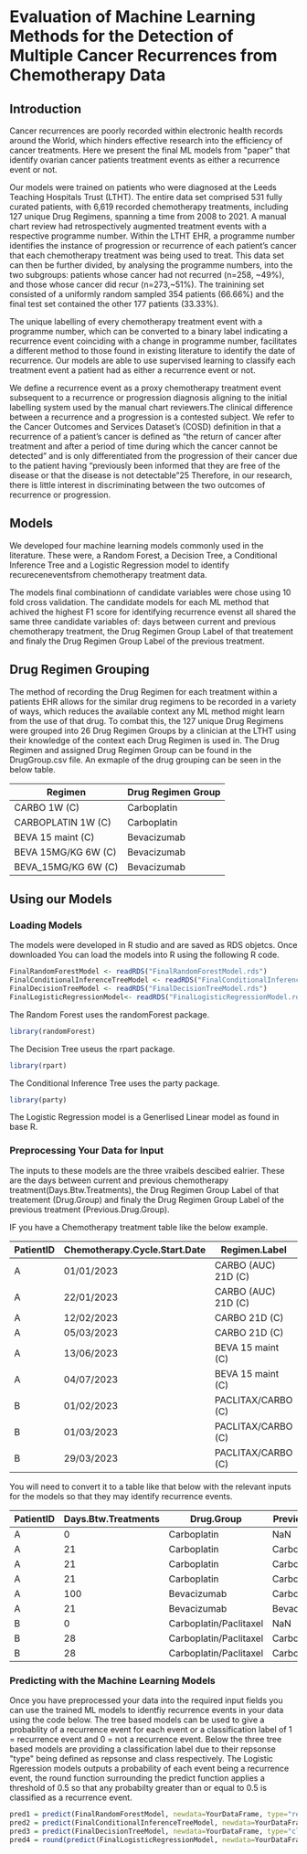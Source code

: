 # Evaluation of Machine Learning Methods for the Detection of Multiple Cancer Recurrences from Chemotherapy Data


## Introduction
Cancer recurrences are poorly recorded within electronic health records around the World, which hinders effective research into the efficiency of cancer treatments.
Here we present the final ML models from "paper" that identify ovarian cancer patients treatment events as either a recurrence event or not. 

Our models were trained on patients who were diagnosed at the Leeds Teaching Hospitals Trust (LTHT). The entire data set comprised 531 fully curated patients, with 6,619 recorded chemotherapy treatments, including 127 unique Drug Regimens, spanning a time from 2008 to 2021. A manual chart review had retrospectively augmented  treatment events with a respective programme number. Within the LTHT EHR, a programme number identifies the instance of progression or recurrence of each patient’s cancer that each chemotherapy treatment was being used to treat. This data set can then be further divided, by analysing the programme numbers, into the two subgroups: patients whose cancer had not recurred (n=258, ~49%), and those whose cancer did recur (n=273,~51%). The trainining set consisted of a uniformly random sampled 354  patients (66.66%) and the final test set contained the other 177 patients (33.33%).

The unique labelling of every chemotherapy treatment event with a programme number, which can be converted to a binary label indicating a recurrence event coinciding with a change in programme number, facilitates a different method to those found in existing literature to identify the date of recurrence. Our models are able to use supervised learning to classify each treatment event a patient had as either a recurrence event or not.

We define a recurrence event as a proxy chemotherapy treatment event subsequent to a recurrence or progression diagnosis aligning to the initial labelling system used by the manual chart reviewers.The clinical difference between a recurrence and a progression is a contested subject. We refer to the Cancer Outcomes and Services Dataset’s (COSD) definition in that a recurrence of a patient’s cancer is defined as “the return of cancer after treatment and after a period of time during which the cancer cannot be detected” and is only differentiated from the progression of their cancer due to the patient having “previously been informed that they are free of the disease or that the disease is not detectable”25 Therefore, in our research, there is little interest in discriminating between the two outcomes of recurrence or progression.

## Models

We developed four machine learning models commonly used in the literature. These were, a Random Forest, a Decision Tree, a Conditional Inference Tree and a Logistic Regression model to identify recureceneventsfrom chemotherapy treatment data.

The models final combinationn of candidate variables were chose using 10 fold cross validation. The candidate models for each ML method that achived the highest F1 score for identifying recurrence evenst all shared the same three candidate variables of: days between current and previous chemotherapy treatment, the Drug Regimen Group Label of that treatement and finaly the Drug Regimen Group Label of the previous treatment.

## Drug Regimen Grouping

The method of recording the Drug Regimen for each treatment within a patients EHR allows for the similar drug regimens to be recorded in a variety of ways, which reduces the available context any ML method might learn from the use of that drug. To combat this, the 127 unique Drug Regimens were grouped into 26 Drug Regimen Groups by a clinician at the LTHT using their knowledge of the context each Drug Regimen is used in. The Drug Regimen and assigned Drug Regimen Group can be found in the DrugGroup.csv file. An exmaple of the drug grouping can be seen in the below table.

|Regimen|Drug Regimen Group|
|---|---|
|CARBO 1W (C)|Carboplatin|
|CARBOPLATIN 1W (C)|Carboplatin|
|BEVA 15 maint (C)|Bevacizumab|
|BEVA 15MG/KG 6W (C)|Bevacizumab|
|BEVA_15MG/KG 6W (C)|Bevacizumab|

## Using our Models
### Loading Models
The models were developed in R studio and are saved as RDS objetcs. Once downloaded You can load the models into R using the following R code.
``` R
FinalRandomForestModel <- readRDS("FinalRandomForestModel.rds")
FinalConditionalInferenceTreeModel <- readRDS("FinalConditionalInferenceTreeModel.rds")
FinalDecisionTreeModel <- readRDS("FinalDecisionTreeModel.rds")
FinalLogisticRegressionModel<- readRDS("FinalLogisticRegressionModel.rds")
```

The Random Forest uses the randomForest package.
```R
library(randomForest)
```
The Decision Tree useus the rpart package.
```R
library(rpart)
```
The Conditional Inference Tree uses the party package.
```R
library(party)
```
The Logistic Regression model is a Generlised Linear model as found in base R.

### Preprocessing Your Data for Input
The inputs to these models are the three vraibels descibed ealrier. These are the days between current and previous chemotherapy treatment(Days.Btw.Treatments), the Drug Regimen Group Label of that treatement (Drug.Group) and finaly the Drug Regimen Group Label of the previous treatment (Previous.Drug.Group).

IF you have a Chemotherapy treatment table like the below example.

|PatientID|Chemotherapy.Cycle.Start.Date|Regimen.Label|
|---|---|---|
|A|01/01/2023|CARBO (AUC) 21D (C)|
|A|22/01/2023|CARBO (AUC) 21D (C)|
|A|12/02/2023|CARBO 21D (C)|
|A|05/03/2023|CARBO 21D (C)|
|A|13/06/2023|BEVA 15 maint (C)|
|A|04/07/2023|BEVA 15 maint (C)|
|B|01/02/2023|PACLITAX/CARBO (C)|
|B|01/03/2023|PACLITAX/CARBO (C)|
|B|29/03/2023|PACLITAX/CARBO (C)|


You will need to convert it to a table like that below with the relevant inputs for the models so that they may identify recurrence events.

|PatientID|Days.Btw.Treatments|Drug.Group|Previous.Drug.Group|
|---|---|---|---|
|A|0|Carboplatin|NaN|
|A|21|Carboplatin|Carboplatin|
|A|21|Carboplatin|Carboplatin|
|A|21|Carboplatin|Carboplatin|
|A|100|Bevacizumab|Carboplatin|
|A|21|Bevacizumab|Bevacizumab|
|B|0|Carboplatin/Paclitaxel|NaN|
|B|28|Carboplatin/Paclitaxel|Carboplatin/Paclitaxel|
|B|28|Carboplatin/Paclitaxel|Carboplatin/Paclitaxel|


### Predicting with the Machine Learning Models

Once you have preprocessed your data into the required input fields you can use the trained ML models to identfiy recurrence events in your data using the code below.
The tree based models can be used to give a probablity of a recurrence event for each event or a classification label of 1 = recurrence event and 0 = not a recurrence event. Below the three tree based models are providing a classification label due to their repsonse "type" being defined as repsonse and class respectively.
The Logistic Rgeression models outputs a probability of each event being a recurrence event, the round function surrounding the predict function applies a threshold of 0.5 so that any probabilty greater than or equal to 0.5 is classified as a recurrence event.

```R
pred1 = predict(FinalRandomForestModel, newdata=YourDataFrame, type="response")
pred2 = predict(FinalConditionalInferenceTreeModel, newdata=YourDataFrame, type="response")
pred3 = predict(FinalDecisionTreeModel, newdata=YourDataFrame, type="class")
pred4 = round(predict(FinalLogisticRegressionModel, newdata=YourDataFrame, type="response"))
```






